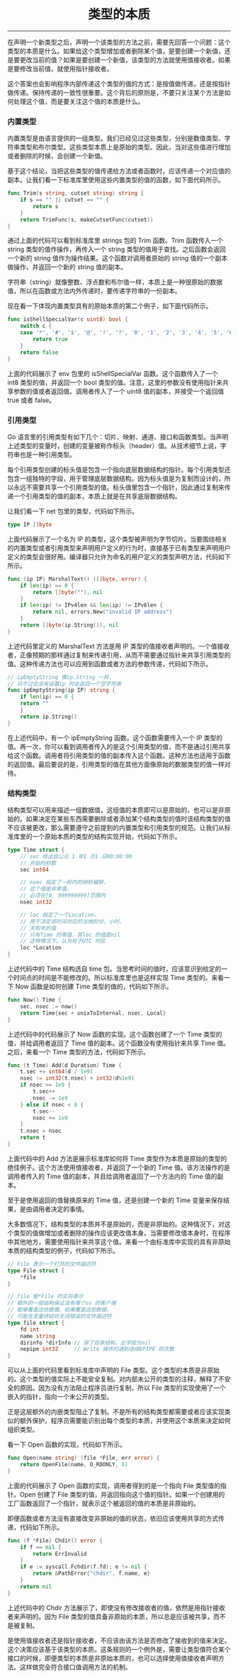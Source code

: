 <center><h1>类型的本质</h1></center>

---

在声明一个新类型之后，声明一个该类型的方法之前，需要先回答一个问题：这个类型的本质是什么。如果给这个类型增加或者删除某个值，是要创建一个新值，还是要更改当前的值？如果是要创建一个新值，该类型的方法就使用值接收者。如果是要修改当前值，就使用指针接收者。

这个答案也会影响程序内部传递这个类型的值的方式：是按值做传递，还是按指针做传递。保持传递的一致性很重要。这个背后的原则是，不要只关注某个方法是如何处理这个值，而是要关注这个值的本质是什么。

### 内置类型

内置类型是由语言提供的一组类型。我们已经见过这些类型，分别是数值类型、字符串类型和布尔类型。这些类型本质上是原始的类型。因此，当对这些值进行增加或者删除的时候，会创建一个新值。

基于这个结论，当把这些类型的值传递给方法或者函数时，应该传递一个对应值的副本。让我们看一下标准库里使用这些内置类型的值的函数，如下面代码所示。

```go
func Trim(s string, cutset string) string {
    if s == "" || cutset == "" {
        return s
    }
    return TrimFunc(s, makeCutsetFunc(cutset))
}
```

通过上面的代码可以看到标准库里 strings 包的 Trim 函数。Trim 函数传入一个 string 类型的值作操作，再传入一个 string 类型的值用于查找。之后函数会返回一个新的 string 值作为操作结果。这个函数对调用者原始的 string 值的一个副本做操作，并返回一个新的 string 值的副本。

字符串（string）就像整数、浮点数和布尔值一样，本质上是一种很原始的数据值，所以在函数或方法内外传递时，要传递字符串的一份副本。

现在看一下体现内置类型具有的原始本质的第二个例子，如下面代码所示。

```go
func isShellSpecialVar(c uint8) bool {
    switch c {
    case '*', '#', '$', '@', '!', '?', '0', '1', '2', '3', '4', '5', '6', '7', '8', '9':
        return true
    }
    return false
}
```

上面的代码展示了 env 包里的 isShellSpecialVar 函数。这个函数传入了一个 int8 类型的值，并返回一个 bool 类型的值。注意，这里的参数没有使用指针来共享参数的值或者返回值。调用者传入了一个 uint8 值的副本，并接受一个返回值 true 或者 false。

### 引用类型

Go 语言里的引用类型有如下几个：切片、映射、通道、接口和函数类型。当声明上述类型的变量时，创建的变量被称作标头（header）值。从技术细节上说，字符串也是一种引用类型。

每个引用类型创建的标头值是包含一个指向底层数据结构的指针。每个引用类型还包含一组独特的字段，用于管理底层数据结构。因为标头值是为复制而设计的，所以永远不需要共享一个引用类型的值。标头值里包含一个指针，因此通过复制来传递一个引用类型的值的副本，本质上就是在共享底层数据结构。

让我们看一下 net 包里的类型，代码如下所示。

```go
type IP []byte
```

上面代码展示了一个名为 IP 的类型，这个类型被声明为字节切片。当要围绕相关的内置类型或者引用类型来声明用户定义的行为时，直接基于已有类型来声明用户定义的类型会很好用。编译器只允许为命名的用户定义的类型声明方法，代码如下所示。

```go
func (ip IP) MarshalText() ([]byte, error) {
    if len(ip) == 0 {
        return []byte(""), nil
    }
    if len(ip) != IPv4len && len(ip) != IPv6len {
        return nil, errors.New("invalid IP address")
    }
    return []byte(ip.String()), nil
}
```

上述代码里定义的 MarshalText 方法是用 IP 类型的值接收者声明的。一个值接收者，正像预期的那样通过复制来传递引用，从而不需要通过指针来共享引用类型的值。这种传递方法也可以应用到函数或者方法的参数传递，代码如下所示。

```go
// ipEmptyString 像ip.String 一样，
// 只不过在没有设置ip 时会返回一个空字符串
func ipEmptyString(ip IP) string {
    if len(ip) == 0 {
    return ""
    }
    return ip.String()
}
```

在上述代码中，有一个 ipEmptyString 函数。这个函数需要传入一个 IP 类型的值。再一次，你可以看到调用者传入的是这个引用类型的值，而不是通过引用共享给这个函数。调用者将引用类型的值的副本传入这个函数。这种方法也适用于函数的返回值。最后要说的是，引用类型的值在其他方面像原始的数据类型的值一样对待。

### 结构类型

结构类型可以用来描述一组数据值，这组值的本质即可以是原始的，也可以是非原始的。如果决定在某些东西需要删除或者添加某个结构类型的值时该结构类型的值不应该被更改，那么需要遵守之前提到的内置类型和引用类型的规范。让我们从标准库里的一个原始本质的类型的结构实现开始，代码如下所示。

```go
type Time struct {
    // sec 给出自公元 1 年1 月1 日00:00:00
    // 开始的秒数
    sec int64

    // nsec 指定了一秒内的纳秒偏移，
    // 这个值是非零值，
    // 必须在[0, 999999999]范围内
    nsec int32

    // loc 指定了一个Location，
    // 用于决定该时间对应的当地的分、小时、
    // 天和年的值
    // 只有Time 的零值，其loc 的值是nil
    // 这种情况下，认为处于UTC 时区
    loc *Location
}
```

上述代码中的 Time 结构选自 time 包。当思考时间的值时，应该意识到给定的一个时间点的时间是不能修改的。所以标准库里也是这样实现 Time 类型的。来看一下 Now 函数是如何创建 Time 类型的值的，代码如下所示。

```go
func Now() Time {
    sec, nsec := now()
    return Time{sec + unixToInternal, nsec, Local}
}
```

上述代码中的代码展示了 Now 函数的实现。这个函数创建了一个 Time 类型的值，并给调用者返回了 Time 值的副本。这个函数没有使用指针来共享 Time 值。之后，来看一个 Time 类型的方法，代码如下所示。

```go
func (t Time) Add(d Duration) Time {
    t.sec += int64(d / 1e9)
    nsec := int32(t.nsec) + int32(d%1e9)
    if nsec >= 1e9 {
        t.sec++
        nsec -= 1e9
    } else if nsec < 0 {
        t.sec--
        nsec += 1e9
    }
    t.nsec = nsec
    return t
}
```

上面代码中的 Add 方法是展示标准库如何将 Time 类型作为本质是原始的类型的绝佳例子。这个方法使用值接收者，并返回了一个新的 Time 值。该方法操作的是调用者传入的 Time 值的副本，并且给调用者返回了一个方法内的 Time 值的副本。

至于是使用返回的值替换原来的 Time 值，还是创建一个新的 Time 变量来保存结果，是由调用者决定的事情。

大多数情况下，结构类型的本质并不是原始的，而是非原始的。这种情况下，对这个类型的值做增加或者删除的操作应该更改值本身。当需要修改值本身时，在程序中其他地方，需要使用指针来共享这个值。来看一个由标准库中实现的具有非原始本质的结构类型的例子，代码如下所示。

```go
// File 表示一个打开的文件描述符
type File struct {
    *file
}

// file 是*File 的实际表示
// 额外的一层结构保证没有哪个os 的客户端
// 能够覆盖这些数据。如果覆盖这些数据，
// 可能在变量终结时关闭错误的文件描述符
type file struct {
    fd int
    name string
    dirinfo *dirInfo // 除了目录结构，此字段为nil
    nepipe int32     // Write 操作时遇到连续EPIPE 的次数
}
```

可以从上面的代码里看到标准库中声明的 File 类型。这个类型的本质是非原始的。这个类型的值实际上不能安全复制。对内部未公开的类型的注释，解释了不安全的原因。因为没有方法阻止程序员进行复制，所以 File 类型的实现使用了一个嵌入的指针，指向一个未公开的类型。

正是这层额外的内嵌类型阻止了复制。不是所有的结构类型都需要或者应该实现类似的额外保护。程序员需要能识别出每个类型的本质，并使用这个本质来决定如何组织类型。

看一下 Open 函数的实现，代码如下所示。

```go
func Open(name string) (file *File, err error) {
    return OpenFile(name, O_RDONLY, 0)
}
```

上面的代码展示了 Open 函数的实现，调用者得到的是一个指向 File 类型值的指针。Open 创建了 File 类型的值，并返回指向这个值的指针。如果一个创建用的工厂函数返回了一个指针，就表示这个被返回的值的本质是非原始的。

即便函数或者方法没有直接改变非原始的值的状态，依旧应该使用共享的方式传递，代码如下所示。

```go
func (f *File) Chdir() error {
    if f == nil {
        return ErrInvalid
    }
    if e := syscall.Fchdir(f.fd); e != nil {
        return &PathError{"chdir", f.name, e}
    }
    return nil
}
```

上述代码中的 Chdir 方法展示了，即使没有修改接收者的值，依然是用指针接收者来声明的。因为 File 类型的值具备非原始的本质，所以总是应该被共享，而不是被复制。

是使用值接收者还是指针接收者，不应该由该方法是否修改了接收到的值来决定。这个决策应该基于该类型的本质。这条规则的一个例外是，需要让类型值符合某个接口的时候，即便类型的本质是非原始本质的，也可以选择使用值接收者声明方法。这样做完全符合接口值调用方法的机制。
